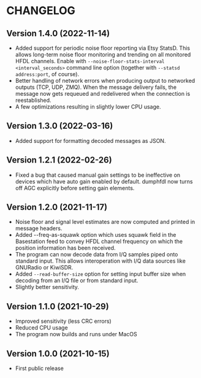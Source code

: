 # CHANGELOG

## Version 1.4.0 (2022-11-14)

- Added support for periodic noise floor reporting via Etsy StatsD. This
  allows long-term noise floor monitoring and trending on all monitored
  HFDL channels. Enable with `--noise-floor-stats-interval <interval_seconds>`
  command line option (together with `--statsd address:port`, of course).
- Better handling of network errors when producing output to networked
  outputs (TCP, UDP, ZMQ). When the message delivery fails, the message
  now gets requeued and redelivered when the connection is reestablished.
- A few optimizations resulting in slightly lower CPU usage.

## Version 1.3.0 (2022-03-16)

- Added support for formatting decoded messages as JSON.

## Version 1.2.1 (2022-02-26)

- Fixed a bug that caused manual gain settings to be ineffective on devices
  which have auto gain enabled by default. dumphfdl now turns off AGC
  explicitly before setting gain elements.

## Version 1.2.0 (2021-11-17)

- Noise floor and signal level estimates are now computed and printed in
  message headers.
- Added --freq-as-squawk option which uses squawk field in the Basestation feed
  to convey HFDL channel frequency on which the position information has been
  received.
- The program can now decode data from I/Q samples piped onto standard input.
  This allows interoperation with I/Q data sources like GNURadio or KiwiSDR.
- Added `--read-buffer-size` option for setting input buffer size when decoding
  from an I/Q file or from standard input.
- Slightly better sensitivity.

## Version 1.1.0 (2021-10-29)

- Improved sensitivity (less CRC errors)
- Reduced CPU usage
- The program now builds and runs under MacOS

## Version 1.0.0 (2021-10-15)

- First public release
